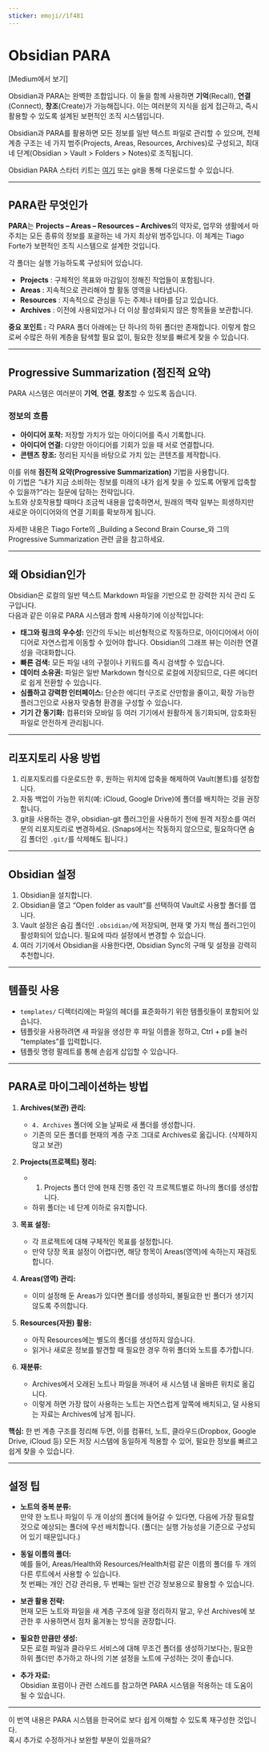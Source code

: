 ```yaml
---
sticker: emoji//1f481
---
```

# Obsidian PARA

[Medium에서 보기]

Obsidian과 PARA는 완벽한 조합입니다. 이 둘을 함께 사용하면 **기억**(Recall), **연결**(Connect), **창조**(Create)가 가능해집니다. 이는 여러분의 지식을 쉽게 접근하고, 즉시 활용할 수 있도록 설계된 보편적인 조직 시스템입니다.

Obsidian과 PARA를 활용하면 모든 정보를 일반 텍스트 파일로 관리할 수 있으며, 전체 계층 구조는 네 가지 범주(Projects, Areas, Resources, Archives)로 구성되고, 최대 네 단계(Obsidian > Vault > Folders > Notes)로 조직됩니다.

Obsidian PARA 스타터 키트는 [여기](https://chatgpt.com/c/67b701e3-6870-800a-bd44-d045b7e3c4f6#) 또는 git을 통해 다운로드할 수 있습니다.

---

## PARA란 무엇인가

**PARA**는 **Projects – Areas – Resources – Archives**의 약자로, 업무와 생활에서 마주치는 모든 종류의 정보를 포괄하는 네 가지 최상위 범주입니다. 이 체계는 Tiago Forte가 보편적인 조직 시스템으로 설계한 것입니다.

각 폴더는 실행 가능하도록 구성되어 있습니다.

- **Projects** : 구체적인 목표와 마감일이 정해진 작업들이 포함됩니다.
- **Areas** : 지속적으로 관리해야 할 활동 영역을 나타냅니다.
- **Resources** : 지속적으로 관심을 두는 주제나 테마를 담고 있습니다.
- **Archives** : 이전에 사용되었거나 더 이상 활성화되지 않은 항목들을 보관합니다.

**중요 포인트 :** 각 PARA 폴더 아래에는 단 하나의 하위 폴더만 존재합니다. 이렇게 함으로써 수많은 하위 계층을 탐색할 필요 없이, 필요한 정보를 빠르게 찾을 수 있습니다.

---

## Progressive Summarization (점진적 요약)

PARA 시스템은 여러분이 **기억**, **연결**, **창조**할 수 있도록 돕습니다.

### 정보의 흐름

- **아이디어 포착:** 저장할 가치가 있는 아이디어를 즉시 기록합니다.
- **아이디어 연결:** 다양한 아이디어를 기회가 있을 때 서로 연결합니다.
- **콘텐츠 창조:** 정리된 지식을 바탕으로 가치 있는 콘텐츠를 제작합니다.

이를 위해 **점진적 요약(Progressive Summarization)** 기법을 사용합니다.  
이 기법은 “내가 지금 소비하는 정보를 미래의 내가 쉽게 찾을 수 있도록 어떻게 압축할 수 있을까?”라는 질문에 답하는 전략입니다.  
노트와 상호작용할 때마다 조금씩 내용을 압축하면서, 원래의 맥락 일부는 희생하지만 새로운 아이디어와의 연결 기회를 확보하게 됩니다.

자세한 내용은 Tiago Forte의 _Building a Second Brain Course_와 그의 Progressive Summarization 관련 글을 참고하세요.

---

## 왜 Obsidian인가

Obsidian은 로컬의 일반 텍스트 Markdown 파일을 기반으로 한 강력한 지식 관리 도구입니다.  
다음과 같은 이유로 PARA 시스템과 함께 사용하기에 이상적입니다:

- **태그와 링크의 우수성:** 인간의 두뇌는 비선형적으로 작동하므로, 아이디어에서 아이디어로 자연스럽게 이동할 수 있어야 합니다. Obsidian의 그래프 뷰는 이러한 연결성을 극대화합니다.
- **빠른 검색:** 모든 파일 내의 구절이나 키워드를 즉시 검색할 수 있습니다.
- **데이터 소유권:** 파일은 일반 Markdown 형식으로 로컬에 저장되므로, 다른 에디터로 쉽게 전환할 수 있습니다.
- **심플하고 강력한 인터페이스:** 단순한 에디터 구조로 산만함을 줄이고, 확장 가능한 플러그인으로 사용자 맞춤형 환경을 구성할 수 있습니다.
- **기기 간 동기화:** 컴퓨터와 모바일 등 여러 기기에서 원활하게 동기화되며, 암호화된 파일로 안전하게 관리됩니다.

---

## 리포지토리 사용 방법

1. 리포지토리를 다운로드한 후, 원하는 위치에 압축을 해제하여 Vault(볼트)를 설정합니다.
2. 자동 백업이 가능한 위치(예: iCloud, Google Drive)에 폴더를 배치하는 것을 권장합니다.
3. git을 사용하는 경우, obsidian-git 플러그인을 사용하기 전에 원격 저장소를 여러분의 리포지토리로 변경하세요. (Snaps에서는 작동하지 않으므로, 필요하다면 숨김 폴더인 `.git/`를 삭제해도 됩니다.)

---

## Obsidian 설정

1. Obsidian을 설치합니다.
2. Obsidian을 열고 “Open folder as vault”를 선택하여 Vault로 사용할 폴더를 엽니다.
3. Vault 설정은 숨김 폴더인 `.obsidian/`에 저장되며, 현재 몇 가지 핵심 플러그인이 활성화되어 있습니다. 필요에 따라 설정에서 변경할 수 있습니다.
4. 여러 기기에서 Obsidian을 사용한다면, Obsidian Sync의 구매 및 설정을 강력히 추천합니다.

---

## 템플릿 사용

- `templates/` 디렉터리에는 파일의 헤더를 표준화하기 위한 템플릿들이 포함되어 있습니다.
- 템플릿을 사용하려면 새 파일을 생성한 후 파일 이름을 정하고, Ctrl + p를 눌러 “templates”를 입력합니다.
- 템플릿 명령 팔레트를 통해 손쉽게 삽입할 수 있습니다.

---

## PARA로 마이그레이션하는 방법

1. **Archives(보관) 관리:**
    
    - `4. Archives` 폴더에 오늘 날짜로 새 폴더를 생성합니다.
    - 기존의 모든 폴더를 현재의 계층 구조 그대로 Archives로 옮깁니다. (삭제하지 않고 보관)
2. **Projects(프로젝트) 정리:**
    
    - 1. Projects 폴더 안에 현재 진행 중인 각 프로젝트별로 하나의 폴더를 생성합니다.
    - 하위 폴더는 네 단계 이하로 유지합니다.
3. **목표 설정:**
    
    - 각 프로젝트에 대해 구체적인 목표를 설정합니다.
    - 만약 당장 목표 설정이 어렵다면, 해당 항목이 Areas(영역)에 속하는지 재검토합니다.
4. **Areas(영역) 관리:**
    
    - 이미 설정해 둔 Areas가 있다면 폴더를 생성하되, 불필요한 빈 폴더가 생기지 않도록 주의합니다.
5. **Resources(자원) 활용:**
    
    - 아직 Resources에는 별도의 폴더를 생성하지 않습니다.
    - 읽거나 새로운 정보를 발견할 때 필요한 경우 하위 폴더와 노트를 추가합니다.
6. **재분류:**
    
    - Archives에서 오래된 노트나 파일을 꺼내어 새 시스템 내 올바른 위치로 옮깁니다.
    - 이렇게 하면 가장 많이 사용하는 노트는 자연스럽게 앞쪽에 배치되고, 덜 사용되는 자료는 Archives에 남게 됩니다.

**핵심:** 한 번 계층 구조를 정리해 두면, 이를 컴퓨터, 노트, 클라우드(Dropbox, Google Drive, iCloud 등) 모든 저장 시스템에 동일하게 적용할 수 있어, 필요한 정보를 빠르고 쉽게 찾을 수 있습니다.

---

## 설정 팁

- **노트의 중복 분류:**  
    만약 한 노트나 파일이 두 개 이상의 폴더에 들어갈 수 있다면, 다음에 가장 필요할 것으로 예상되는 폴더에 우선 배치합니다. (폴더는 실행 가능성을 기준으로 구성되어 있기 때문입니다.)
    
- **동일 이름의 폴더:**  
    예를 들어, Areas/Health와 Resources/Health처럼 같은 이름의 폴더를 두 개의 다른 루트에서 사용할 수 있습니다.  
    첫 번째는 개인 건강 관리용, 두 번째는 일반 건강 정보용으로 활용할 수 있습니다.
    
- **보관 활용 전략:**  
    현재 모든 노트와 파일을 새 계층 구조에 일괄 정리하지 말고, 우선 Archives에 보관한 후 사용하면서 점차 옮겨놓는 방식을 권장합니다.
    
- **필요한 만큼만 생성:**  
    모든 로컬 파일과 클라우드 서비스에 대해 무조건 폴더를 생성하기보다는, 필요한 하위 폴더만 추가하고 하나의 기본 설정을 노트에 구성하는 것이 좋습니다.
    
- **추가 자료:**  
    Obsidian 포럼이나 관련 스레드를 참고하면 PARA 시스템을 적용하는 데 도움이 될 수 있습니다.
    

---

이 번역 내용은 PARA 시스템을 한국어로 보다 쉽게 이해할 수 있도록 재구성한 것입니다.  
혹시 추가로 수정하거나 보완할 부분이 있을까요?